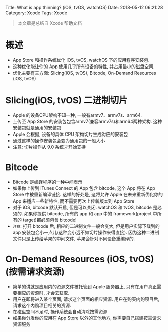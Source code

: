 Title: What is app thinning? (iOS, tvOS, watchOS)
Date: 2018-05-12 06:21:28
Category: Xcode
Tags: Xcode

> 本文章是总结自 Xcode 帮助文档

# 概述

* App Store 和操作系统优化 iOS, tvOS, watchOS 下的应用程序安装包. 
* 这种优化能让你的 App 使用几乎所有设备的特性, 并占用最小的磁盘空间.
* 优化主要有三方面: Slicing(iOS, tvOS), Bitcode, On-Demand Resources (iOS, tvOS)

# Slicing(iOS, tvOS) 二进制切片

* Apple 的设备CPU架构不知一种, 一般有armv7、armv7s、arm64.
* 上传至 App Store 的安装包包含armv7(兼容armv7s)和arm64两种架构. 这种安装包就是通用的安装包
* Apple 会根据, 设备的具体 CPU 架构切片生成对应的安装包
* 通过这样的操作安装包会变为通用包的一般大小
* 注意: 切片操作从 9.0 系统才开始支持

# Bitcode

* Bitcode 是编译程序的一种中间表示
* 如果你上传到 iTunes Connect 的 App 包含 bitcode, 这个 App 将在 App Store 中被重新编译链接. 这样的好处是, 这将允许 Apple 在未来重新优化你的 App 来适应一些新特性, 而不需要再次上传新版本到 App Store
* 对于 iOS, bitcode 默认开启, 但是可以关闭. watchOS 和 tvOS, bitcode 是必须的. 如果你提供 bitcode, 所有的 app 和 app 中的 framework(project 中所有的 target)都必须包含 bitcode!
* `注意`: 打开 bitcode 后, 相应的二进制文件一般会变大, 但是用户实际下载到的 app 安装包会小一点儿(这种变小远不如切片操作来得直接). 因为这种二进制文件只是上传给苹果的中间文件, 苹果会针对不同设备重编译的.

# On-Demand Resources (iOS, tvOS) (按需请求资源)

* 简单的讲就是应用内的资源文件被托管到 Apple 服务器上, 只有在用户真正需要相应的资源时, 才会去获取.
* 用户在即将进入某个页面, 请求这个页面的相应资源. 用户在购买内购项目后, 请求这个内购项目相关的资源.
* 在磁盘空间不足时, 操作系统会自动清除按需资源
* 如果你分发你的应用在 App Store 以外的其他地方, 你需要自己搭建按需请求资源服务















